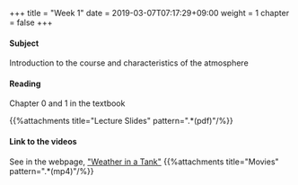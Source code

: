 +++
title = "Week 1"
date =  2019-03-07T07:17:29+09:00
weight = 1
chapter = false
+++

#### Subject

Introduction to the course and characteristics of the atmosphere

#### Reading
Chapter 0 and 1 in the textbook

{{%attachments title="Lecture Slides" pattern=".*(pdf)"/%}}

#### Link to the videos
See in the webpage, ["Weather in a Tank"](http://weathertank.mit.edu/links/projects/dye-stirring-an-introduction/dye-stirring-tank-examples)
{{%attachments title="Movies" pattern=".*(mp4)"/%}}
